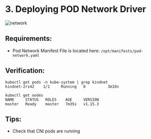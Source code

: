 # 3. Deploying POD Network Driver

![network](https://assets.digitalocean.com/articles/k8s-networking/double-service.png)


## Requirements:
- Pod Network Manifest File is located here: `/opt/manifests/pod-network.yaml`


## Verification:
```
kubectl get pods -n kube-system | grep kindnet
kindnet-2rs42    1/1     Running   0          3m18s

kubectl get nodes
NAME     STATUS   ROLES    AGE     VERSION
master   Ready    master   7m35s   v1.15.3
```

## Tips:
- Check that CNI pods are running